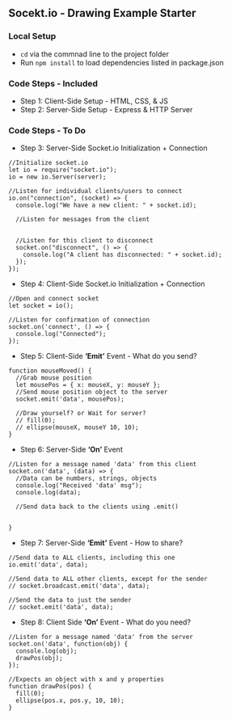 ## Socekt.io - Drawing Example Starter

### Local Setup
- `cd` via the commnad line to the project folder
- Run `npm install` to load dependencies listed in package.json

### Code Steps - Included
- Step 1:	Client-Side Setup - HTML, CSS, & JS
- Step 2:	Server-Side Setup - Express & HTTP Server

### Code Steps - To Do
- Step 3:	Server-Side Socket.io Initialization + Connection
```
//Initialize socket.io
let io = require("socket.io");
io = new io.Server(server);
```
```
//Listen for individual clients/users to connect
io.on("connection", (socket) => {
  console.log("We have a new client: " + socket.id);
  
  //Listen for messages from the client


  //Listen for this client to disconnect
  socket.on("disconnect", () => {
    console.log("A client has disconnected: " + socket.id);
  });
});
```

- Step 4:	Client-Side Socket.io Initialization + Connection
```
//Open and connect socket
let socket = io();
```
```
//Listen for confirmation of connection
socket.on('connect', () => {
  console.log("Connected");
});
```

- Step 5:	Client-Side **‘Emit’** Event - What do you send?
```
function mouseMoved() {
  //Grab mouse position
  let mousePos = { x: mouseX, y: mouseY };
  //Send mouse position object to the server
  socket.emit('data', mousePos);

  //Draw yourself? or Wait for server?
  // fill(0);
  // ellipse(mouseX, mouseY 10, 10);
}
```

- Step 6:	Server-Side **‘On’** Event
```
//Listen for a message named 'data' from this client
socket.on('data', (data) => {
  //Data can be numbers, strings, objects
  console.log("Received 'data' msg");
  console.log(data);

  //Send data back to the clients using .emit()


}
```

- Step 7:	Server-Side **‘Emit’** Event - How to share?
```
//Send data to ALL clients, including this one
io.emit('data', data);

//Send data to ALL other clients, except for the sender
// socket.broadcast.emit('data', data);

//Send the data to just the sender
// socket.emit('data', data);
```

- Step 8:	Client Side **‘On’** Event - What do you need?
```
//Listen for a message named 'data' from the server
socket.on('data', function(obj) {
  console.log(obj);
  drawPos(obj);
});
```
```
//Expects an object with x and y properties
function drawPos(pos) {
  fill(0);
  ellipse(pos.x, pos.y, 10, 10);
}
```